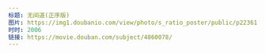 ```yaml
---
标题: 无间道(正序版)
图片: https://img1.doubanio.com/view/photo/s_ratio_poster/public/p2236103938.jpg
时时: 2006
链接: https://movie.douban.com/subject/4860078/
---
```

